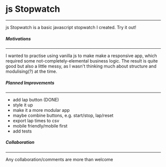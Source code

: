 # js Stopwatch
-------------------
js Stopwatch is a basic javascript stopwatch I created. Try it out!

##### Motivations
-------------------
I wanted to practise using vanilla js to make make a responsive app, which required some not-completely-elemental
business logic. The result is quite good but also a little messy, as I wasn't thinking much about structure 
and modulising(?) at the time.

##### Planned Improvements
-------------------
- add lap button (DONE)
- style it up
- make it a more modular app
- maybe combine buttons, e.g. start/stop, lap/reset
- export lap times to csv
- mobile friendly/mobile first
- add tests 

##### Collaboration
-------------------
Any collaboration/comments are more than welcome